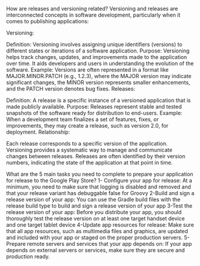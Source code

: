 How are releases and versioning related?
Versioning and releases are interconnected concepts in software development, particularly when it comes to publishing applications:

Versioning:

Definition: Versioning involves assigning unique identifiers (versions) to different states or iterations of a software application.
Purpose: Versioning helps track changes, updates, and improvements made to the application over time. It aids developers and users in understanding the evolution of the software.
Example: Versions are often represented in a format like MAJOR.MINOR.PATCH (e.g., 1.2.3), where the MAJOR version may indicate significant changes, the MINOR version represents smaller enhancements, and the PATCH version denotes bug fixes.
Releases:

Definition: A release is a specific instance of a versioned application that is made publicly available.
Purpose: Releases represent stable and tested snapshots of the software ready for distribution to end-users.
Example: When a development team finalizes a set of features, fixes, or improvements, they may create a release, such as version 2.0, for deployment.
Relationship:

Each release corresponds to a specific version of the application.
Versioning provides a systematic way to manage and communicate changes between releases.
Releases are often identified by their version numbers, indicating the state of the application at that point in time.

What are the 5 main tasks you need to complete to prepare your application for release to the Google Play Store?
1-
Configure your app for release: At a minimum, you need to make sure that logging is disabled and removed and that your release variant has debuggable false for Groovy
2-Build and sign a release version of your app: You can use the Gradle build files with the release build type to build and sign a release version of your app
3-Test the release version of your app: Before you distribute your app, you should thoroughly test the release version on at least one target handset device and one target tablet device
4-Update app resources for release: Make sure that all app resources, such as multimedia files and graphics, are updated and included with your app or staged on the proper production servers.
5-Prepare remote servers and services that your app depends on: If your app depends on external servers or services, make sure they are secure and production ready.